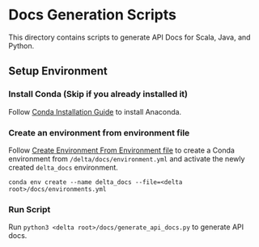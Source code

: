 # Docs Generation Scripts
This directory contains scripts to generate API Docs for Scala, Java, and Python.

## Setup Environment
### Install Conda (Skip if you already installed it)
Follow [Conda Installation Guide](https://docs.conda.io/projects/continuumio-conda/en/latest/user-guide/install/macos.html) to install Anaconda.

### Create an environment from environment file
Follow [Create Environment From Environment file](https://docs.conda.io/projects/conda/en/4.6.1/user-guide/tasks/manage-environments.html#create-env-from-file) to create a Conda environment from `/delta/docs/environment.yml` and activate the newly created `delta_docs` environment.

```
conda env create --name delta_docs --file=<delta root>/docs/environments.yml
```

### Run Script
Run `python3 <delta root>/docs/generate_api_docs.py` to generate API docs.
